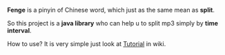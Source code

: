 **Fenge** is a pinyin of Chinese word, which just as the same mean as **split**.

So this project is a **java library** who can help u to split mp3 simply by **time interval**.

How to use? It is very simple just look at [Tutorial](Tutorial.md) in wiki.